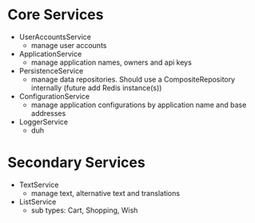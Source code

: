 # Core Services
- UserAccountsService
	- manage user accounts
- ApplicationService
	- manage application names, owners and api keys
- PersistenceService
	- manage data repositories.  Should use a CompositeRepository internally (future add Redis instance(s))
- ConfigurationService
	- manage application configurations by application name and base addresses
- LoggerService
	- duh

# Secondary Services
- TextService
	- manage text, alternative text and translations
- ListService
	- sub types: Cart, Shopping, Wish
